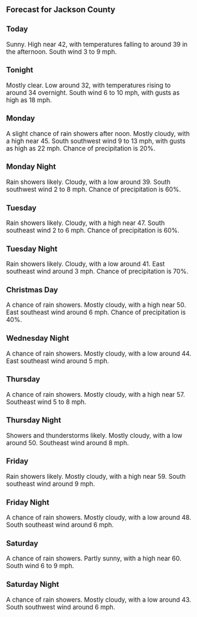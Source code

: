 <div>
   <h2>Forecast for Jackson County</h2>
   <p>
      <div style="font-size:120%">
         <h3>Today</h3>Sunny. High near 42, with temperatures falling to around 39 in the afternoon. South wind 3 to 9 mph.<br></div>
   </p>
   <p>
      <div style="font-size:120%">
         <h3>Tonight</h3>Mostly clear. Low around 32, with temperatures rising to around 34 overnight. South wind 6 to 10 mph, with gusts as high as
         18 mph.<br></div>
   </p>
   <p>
      <div style="font-size:120%">
         <h3>Monday</h3>A slight chance of rain showers after noon. Mostly cloudy, with a high near 45. South southwest wind 9 to 13 mph, with gusts
         as high as 22 mph. Chance of precipitation is 20%.<br></div>
   </p>
   <p>
      <div style="font-size:120%">
         <h3>Monday Night</h3>Rain showers likely. Cloudy, with a low around 39. South southwest wind 2 to 8 mph. Chance of precipitation is 60%.<br></div>
   </p>
   <p>
      <div style="font-size:120%">
         <h3>Tuesday</h3>Rain showers likely. Cloudy, with a high near 47. South southeast wind 2 to 6 mph. Chance of precipitation is 60%.<br></div>
   </p>
   <p>
      <div style="font-size:120%">
         <h3>Tuesday Night</h3>Rain showers likely. Cloudy, with a low around 41. East southeast wind around 3 mph. Chance of precipitation is 70%.<br></div>
   </p>
   <p>
      <div style="font-size:120%">
         <h3>Christmas Day</h3>A chance of rain showers. Mostly cloudy, with a high near 50. East southeast wind around 6 mph. Chance of precipitation is
         40%.<br></div>
   </p>
   <p>
      <div style="font-size:120%">
         <h3>Wednesday Night</h3>A chance of rain showers. Mostly cloudy, with a low around 44. East southeast wind around 5 mph.<br></div>
   </p>
   <p>
      <div style="font-size:120%">
         <h3>Thursday</h3>A chance of rain showers. Mostly cloudy, with a high near 57. Southeast wind 5 to 8 mph.<br></div>
   </p>
   <p>
      <div style="font-size:120%">
         <h3>Thursday Night</h3>Showers and thunderstorms likely. Mostly cloudy, with a low around 50. Southeast wind around 8 mph.<br></div>
   </p>
   <p>
      <div style="font-size:120%">
         <h3>Friday</h3>Rain showers likely. Mostly cloudy, with a high near 59. South southeast wind around 9 mph.<br></div>
   </p>
   <p>
      <div style="font-size:120%">
         <h3>Friday Night</h3>A chance of rain showers. Mostly cloudy, with a low around 48. South southeast wind around 6 mph.<br></div>
   </p>
   <p>
      <div style="font-size:120%">
         <h3>Saturday</h3>A chance of rain showers. Partly sunny, with a high near 60. South wind 6 to 9 mph.<br></div>
   </p>
   <p>
      <div style="font-size:120%">
         <h3>Saturday Night</h3>A chance of rain showers. Mostly cloudy, with a low around 43. South southwest wind around 6 mph.<br></div>
   </p>
</div>